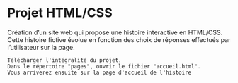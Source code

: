 
# Projet HTML/CSS

Création d’un site web qui propose une histoire interactive en
HTML/CSS. Cette histoire fictive évolue en fonction des choix de
réponses effectués par l’utilisateur sur la page.




```
Télécharger l'intégralité du projet.
Dans le répertoire "pages", ouvrir le fichier "accueil.html".
Vous arriverez ensuite sur la page d'accueil de l'histoire



 


